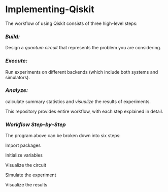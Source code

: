 # Implementing-Qiskit

The workflow of using Qiskit consists of three high-level steps:

### *Build:* 
Design a *quantum circuit* that represents the problem you are considering.
### *Execute:*
Run experiments on different backends (which include both systems and simulators).
### *Analyze:*
calculate summary statistics and *visualize* the results of experiments.

This repository provides entire workflow, with each step explained in detail.

### *Workflow Step–by–Step*
The program above can be broken down into six steps:

Import packages

Initialize variables


Visualize the circuit

Simulate the experiment

Visualize the results
